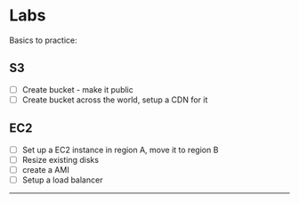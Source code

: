 Labs
======================================

Basics to practice:

S3
---------------

- [ ] Create bucket - make it public
- [ ] Create bucket across the world, setup a CDN for it

EC2
---------------

- [ ] Set up a EC2 instance in region A, move it to region B
- [ ] Resize existing disks
- [ ] create a AMI
- [ ] Setup a load balancer

---------------
